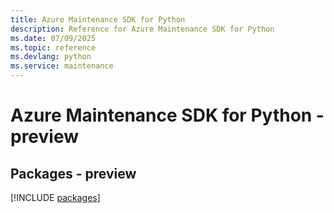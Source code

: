 ```yaml
---
title: Azure Maintenance SDK for Python
description: Reference for Azure Maintenance SDK for Python
ms.date: 07/09/2025
ms.topic: reference
ms.devlang: python
ms.service: maintenance
---
```

# Azure Maintenance SDK for Python - preview
## Packages - preview
[!INCLUDE [packages](maintenance-index.md)]